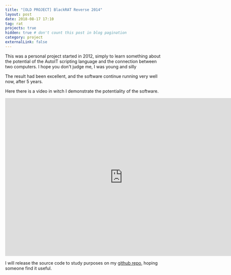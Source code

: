 ```yaml
---
title: "[OLD PROJECT] BlackRAT Reverse 2014"
layout: post
date: 2018-08-17 17:10
tag: rat
projects: true
hidden: true # don't count this post in blog pagination
category: project
externalLink: false
---
```


This was a personal project started in 2012, simply to learn something about the potential
of the AutoIT scripting language and the connection between two computers.
I hope you don't judge me, I was young and silly

The result had been excellent, and the software continue running very well now, after 5 years.

Here there is a video in witch I demonstrate the potentiality of the software.

<iframe width="760" height="510" src="https://youtube.com/embed/X2pWdgFZ-2E" frameborder="0" allowfullscreen></iframe>

I will release the source code to study purposes on my [github repo](http://github.com/Ringr0p), hoping someone find it useful.

